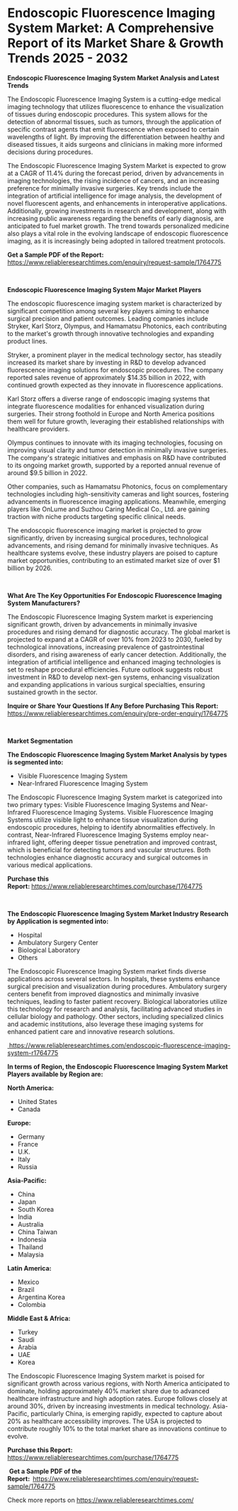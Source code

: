 <p><h1>Endoscopic Fluorescence Imaging System Market: A Comprehensive Report of its Market Share & Growth Trends 2025 - 2032</h1></p><p><strong>Endoscopic Fluorescence Imaging System Market Analysis and Latest Trends</strong></p>
<p><p>The Endoscopic Fluorescence Imaging System is a cutting-edge medical imaging technology that utilizes fluorescence to enhance the visualization of tissues during endoscopic procedures. This system allows for the detection of abnormal tissues, such as tumors, through the application of specific contrast agents that emit fluorescence when exposed to certain wavelengths of light. By improving the differentiation between healthy and diseased tissues, it aids surgeons and clinicians in making more informed decisions during procedures.</p><p>The Endoscopic Fluorescence Imaging System Market is expected to grow at a CAGR of 11.4% during the forecast period, driven by advancements in imaging technologies, the rising incidence of cancers, and an increasing preference for minimally invasive surgeries. Key trends include the integration of artificial intelligence for image analysis, the development of novel fluorescent agents, and enhancements in interoperative applications. Additionally, growing investments in research and development, along with increasing public awareness regarding the benefits of early diagnosis, are anticipated to fuel market growth. The trend towards personalized medicine also plays a vital role in the evolving landscape of endoscopic fluorescence imaging, as it is increasingly being adopted in tailored treatment protocols.</p></p>
<p><strong>Get a Sample PDF of the Report:&nbsp;</strong> <a href="https://www.reliableresearchtimes.com/enquiry/request-sample/1764775?utm_campaign=2275&utm_medium=2&utm_source=Github&utm_content=ia&utm_term=04032025&utm_id=endoscopic-fluorescence-imaging-system">https://www.reliableresearchtimes.com/enquiry/request-sample/1764775</a></p>
<p>&nbsp;</p>
<p><strong>Endoscopic Fluorescence Imaging System Major Market Players</strong></p>
<p><p>The endoscopic fluorescence imaging system market is characterized by significant competition among several key players aiming to enhance surgical precision and patient outcomes. Leading companies include Stryker, Karl Storz, Olympus, and Hamamatsu Photonics, each contributing to the market's growth through innovative technologies and expanding product lines.</p><p>Stryker, a prominent player in the medical technology sector, has steadily increased its market share by investing in R&D to develop advanced fluorescence imaging solutions for endoscopic procedures. The company reported sales revenue of approximately $14.35 billion in 2022, with continued growth expected as they innovate in fluorescence applications.</p><p>Karl Storz offers a diverse range of endoscopic imaging systems that integrate fluorescence modalities for enhanced visualization during surgeries. Their strong foothold in Europe and North America positions them well for future growth, leveraging their established relationships with healthcare providers.</p><p>Olympus continues to innovate with its imaging technologies, focusing on improving visual clarity and tumor detection in minimally invasive surgeries. The company's strategic initiatives and emphasis on R&D have contributed to its ongoing market growth, supported by a reported annual revenue of around $9.5 billion in 2022.</p><p>Other companies, such as Hamamatsu Photonics, focus on complementary technologies including high-sensitivity cameras and light sources, fostering advancements in fluorescence imaging applications. Meanwhile, emerging players like OnLume and Suzhou Caring Medical Co., Ltd. are gaining traction with niche products targeting specific clinical needs.</p><p>The endoscopic fluorescence imaging market is projected to grow significantly, driven by increasing surgical procedures, technological advancements, and rising demand for minimally invasive techniques. As healthcare systems evolve, these industry players are poised to capture market opportunities, contributing to an estimated market size of over $1 billion by 2026.</p></p>
<p>&nbsp;</p>
<p><strong>What Are The Key Opportunities For Endoscopic Fluorescence Imaging System Manufacturers?</strong></p>
<p><p>The Endoscopic Fluorescence Imaging System market is experiencing significant growth, driven by advancements in minimally invasive procedures and rising demand for diagnostic accuracy. The global market is projected to expand at a CAGR of over 10% from 2023 to 2030, fueled by technological innovations, increasing prevalence of gastrointestinal disorders, and rising awareness of early cancer detection. Additionally, the integration of artificial intelligence and enhanced imaging technologies is set to reshape procedural efficiencies. Future outlook suggests robust investment in R&D to develop next-gen systems, enhancing visualization and expanding applications in various surgical specialties, ensuring sustained growth in the sector.</p></p>
<p><strong>Inquire or Share Your Questions If Any Before Purchasing This Report:</strong> <a href="https://www.reliableresearchtimes.com/enquiry/pre-order-enquiry/1764775?utm_campaign=2275&utm_medium=2&utm_source=Github&utm_content=ia&utm_term=04032025&utm_id=endoscopic-fluorescence-imaging-system">https://www.reliableresearchtimes.com/enquiry/pre-order-enquiry/1764775</a></p>
<p>&nbsp;</p>
<p><strong>Market Segmentation</strong></p>
<p><strong>The Endoscopic Fluorescence Imaging System Market Analysis by types is segmented into:</strong></p>
<p><ul><li>Visible Fluorescence Imaging System</li><li>Near-Infrared Fluorescence Imaging System</li></ul></p>
<p><p>The Endoscopic Fluorescence Imaging System market is categorized into two primary types: Visible Fluorescence Imaging Systems and Near-Infrared Fluorescence Imaging Systems. Visible Fluorescence Imaging Systems utilize visible light to enhance tissue visualization during endoscopic procedures, helping to identify abnormalities effectively. In contrast, Near-Infrared Fluorescence Imaging Systems employ near-infrared light, offering deeper tissue penetration and improved contrast, which is beneficial for detecting tumors and vascular structures. Both technologies enhance diagnostic accuracy and surgical outcomes in various medical applications.</p></p>
<p><strong>Purchase this Report:&nbsp;</strong><a href="https://www.reliableresearchtimes.com/purchase/1764775?utm_campaign=2275&utm_medium=2&utm_source=Github&utm_content=ia&utm_term=04032025&utm_id=endoscopic-fluorescence-imaging-system">https://www.reliableresearchtimes.com/purchase/1764775</a></p>
<p>&nbsp;</p>
<p><strong>The Endoscopic Fluorescence Imaging System Market Industry Research by Application is segmented into:</strong></p>
<p><ul><li>Hospital</li><li>Ambulatory Surgery Center</li><li>Biological Laboratory</li><li>Others</li></ul></p>
<p><p>The Endoscopic Fluorescence Imaging System market finds diverse applications across several sectors. In hospitals, these systems enhance surgical precision and visualization during procedures. Ambulatory surgery centers benefit from improved diagnostics and minimally invasive techniques, leading to faster patient recovery. Biological laboratories utilize this technology for research and analysis, facilitating advanced studies in cellular biology and pathology. Other sectors, including specialized clinics and academic institutions, also leverage these imaging systems for enhanced patient care and innovative research solutions.</p></p>
<p><a href="https://www.reliableresearchtimes.com/endoscopic-fluorescence-imaging-system-r1764775?utm_campaign=2275&utm_medium=2&utm_source=Github&utm_content=ia&utm_term=04032025&utm_id=endoscopic-fluorescence-imaging-system">&nbsp;https://www.reliableresearchtimes.com/endoscopic-fluorescence-imaging-system-r1764775</a></p>
<p><strong>In terms of Region, the Endoscopic Fluorescence Imaging System Market Players available by Region are:</strong></p>
<p>
    <p> <strong> North America: </strong>
        <ul>
            <li>United States</li>
            <li>Canada</li>
        </ul>
        </p> 
    <p> <strong> Europe: </strong>
        <ul>
            <li>Germany</li>
            <li>France</li>
            <li>U.K.</li>
            <li>Italy</li>
            <li>Russia</li>
        </ul>
        </p> 
    <p> <strong> Asia-Pacific: </strong>
        <ul>
            <li>China</li>
            <li>Japan</li>
            <li>South Korea</li>
            <li>India</li>
            <li>Australia</li>
            <li>China Taiwan</li>
            <li>Indonesia</li>
            <li>Thailand</li>
            <li>Malaysia</li>
        </ul>
        </p> 
    <p> <strong> Latin America: </strong>
        <ul>
            <li>Mexico</li>
            <li>Brazil</li>
            <li>Argentina Korea</li>
            <li>Colombia</li>
        </ul>
        </p> 
    <p> <strong> Middle East & Africa: </strong>
        <ul>
            <li>Turkey</li>
            <li>Saudi</li>
            <li>Arabia</li>
            <li>UAE</li>
            <li>Korea</li>
        </ul>
    </p>
    </p>
<p><p>The Endoscopic Fluorescence Imaging System market is poised for significant growth across various regions, with North America anticipated to dominate, holding approximately 40% market share due to advanced healthcare infrastructure and high adoption rates. Europe follows closely at around 30%, driven by increasing investments in medical technology. Asia-Pacific, particularly China, is emerging rapidly, expected to capture about 20% as healthcare accessibility improves. The USA is projected to contribute roughly 10% to the total market share as innovations continue to evolve.</p></p>
<p><strong>Purchase this Report: </strong><a href="https://www.reliableresearchtimes.com/purchase/1764775?utm_campaign=2275&utm_medium=2&utm_source=Github&utm_content=ia&utm_term=04032025&utm_id=endoscopic-fluorescence-imaging-system">https://www.reliableresearchtimes.com/purchase/1764775</a></p>
<p>&nbsp;<strong>Get a Sample PDF of the Report:&nbsp;&nbsp;</strong><a href="https://www.reliableresearchtimes.com/enquiry/request-sample/1764775?utm_campaign=2275&utm_medium=2&utm_source=Github&utm_content=ia&utm_term=04032025&utm_id=endoscopic-fluorescence-imaging-system">https://www.reliableresearchtimes.com/enquiry/request-sample/1764775</a></p>
<p><strong></strong></p>
<p>Check more reports on <a href="https://www.reliableresearchtimes.com/?utm_campaign=2275&utm_medium=2&utm_source=Github&utm_content=ia&utm_term=04032025&utm_id=endoscopic-fluorescence-imaging-system">https://www.reliableresearchtimes.com/</a></p>